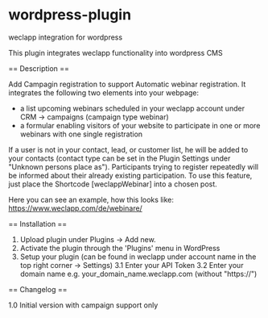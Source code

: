 # wordpress-plugin
weclapp integration for wordpress

This plugin integrates weclapp functionality into wordpress CMS

== Description ==

Add Campagin registration to support
Automatic webinar registration. It integrates the following two elements into your webpage:


* a list upcoming webinars scheduled in your weclapp account under CRM -> campaigns (campaign type webinar)
* a formular enabling visitors of your website to participate in one or more webinars with one single registration

If a user is not in your contact, lead, or customer list, he will be added to your contacts (contact type can be set in the Plugin Settings 
under "Unknown persons place as").
Participants trying to register repeatedly will be informed about their already existing participation.
To use this feature, just place the Shortcode [weclappWebinar] into a chosen post.

Here you can see an example, how this looks like:
https://www.weclapp.com/de/webinare/

== Installation ==

1. Upload plugin under Plugins -> Add new.
2. Activate the plugin through the 'Plugins' menu in WordPress
3. Setup your plugin (can be found in weclapp under account name in the top right corner -> Settings)
3.1 Enter your API Token
3.2 Enter your domain name e.g. your_domain_name.weclapp.com (without "https://")

== Changelog ==

1.0 Initial version with campaign support only

